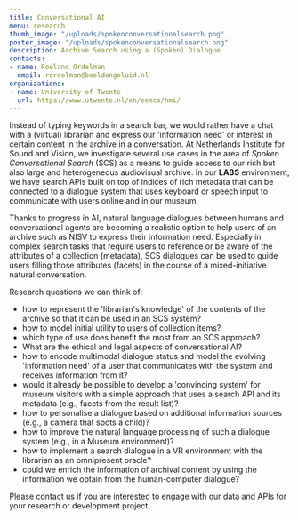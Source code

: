 ```yaml
---
title: Conversational AI
menu: research
thumb_image: "/uploads/spokenconversationalsearch.png"
poster_image: "/uploads/spokenconversationalsearch.png"
description: Archive Search using a (Spoken) Dialogue
contacts:
- name: Roeland Ordelman
  email: rordelman@beeldengeluid.nl
organizations:
- name: University of Twente
  url: https://www.utwente.nl/en/eemcs/hmi/
---
```


Instead of typing keywords in a search bar, we would rather have a chat with a (virtual) librarian and express our 'information need' or interest in certain content in the archive in a conversation. At Netherlands Institute for Sound and Vision, we investigate several use cases in the area of *Spoken Conversational Search* (SCS) as a means to guide access to our rich but also large and heterogeneous audiovisual archive. In our **LABS** environment, we have search APIs built on top of indices of rich metadata that can be connected to a dialogue system that uses keyboard or speech input to communicate with users online and in our museum. 

Thanks to progress in AI, natural language dialogues between humans and conversational agents are becoming a realistic option to help users of an archive such as NISV to express their information need. Especially in complex search tasks that require users to reference or be aware of the attributes of a collection (metadata), SCS dialogues can be used to guide users filling those attributes (facets) in the course of a mixed-initiative natural conversation.  

Research questions we can think of:

- how to represent the 'librarian's knowledge' of the contents of the archive so that it can be used in an SCS system?
- how to model initial utility to users of collection items? 
- which type of use does benefit the most from an SCS approach?
- What are the ethical and legal aspects of conversational AI?
- how to encode multimodal dialogue status and model the evolving 'information need' of a user that communicates with the system and receives information from it? 
- would it already be possible to develop a 'convincing system' for museum visitors with a simple approach that uses a search API and its metadata (e.g., facets from the result list)? 
- how to personalise a dialogue based on additional information sources (e.g., a camera that spots a child)?
- how to improve the natural language processing of such a dialogue system (e.g., in a Museum environment)?
- how to implement a search dialogue in a VR environment with the librarian as an omnipresent oracle?
- could we enrich the information of archival content by using the information we obtain from the human-computer dialogue?

Please contact us if you are interested to engage with our data and APIs for your research or development project.


